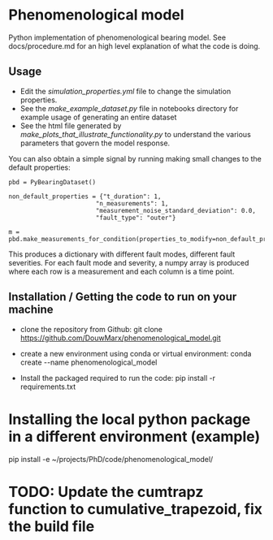 # Phenomenological model

Python implementation of phenomenological bearing model. 
See docs/procedure.md for an high level explanation of what the code is doing.

## Usage
- Edit the *simulation_properties.yml* file to change the simulation properties. 
- See the *make_example_dataset.py* file in notebooks directory for example usage of generating an entire dataset
- See the html file generated by *make_plots_that_illustrate_functionality.py* to understand the various parameters that govern the model response.

You can also obtain a simple signal by running making small changes to the default properties:

```
pbd = PyBearingDataset()

non_default_properties = {"t_duration": 1,
                        "n_measurements": 1,
                        "measurement_noise_standard_deviation": 0.0,
                        "fault_type": "outer"}

m = pbd.make_measurements_for_condition(properties_to_modify=non_default_properties)
```
This produces a dictionary with different fault modes, different fault severities. For each fault mode and severity, a numpy array is produced where each row is a measurement and each column is a time point.

## Installation / Getting the code to run on your machine
- clone the repository from Github:
  git clone https://github.com/DouwMarx/phenomenological_model.git

- create a new environment using conda or virtual environment:
   conda create --name phenomenological_model 

- Install the packaged required to run the code:
  pip install -r requirements.txt

# Installing the local python package in a different environment (example)
  pip install -e ~/projects/PhD/code/phenomenological_model/
  
# TODO: Update the cumtrapz function to cumulative_trapezoid, fix the build file
